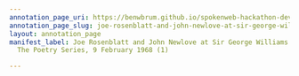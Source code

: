 ```yaml
---
annotation_page_uri: https://benwbrum.github.io/spokenweb-hackathon-development/annotations/joe-rosenblatt-and-john-newlove-at-sir-george-williams-university-the-poetry-series-9-february-1968-1--canvas-1-audience.json
annotation_page_slug: joe-rosenblatt-and-john-newlove-at-sir-george-williams-university-the-poetry-series-9-february-1968-1--canvas-1-audience
layout: annotation_page
manifest_label: Joe Rosenblatt and John Newlove at Sir George Williams University,
  The Poetry Series, 9 February 1968 (1)

---
```

